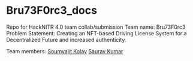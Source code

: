 # Bru73F0rc3_docs
Repo for HackNITR 4.0 team collab/submission
Team name: Bru73F0rc3
Problem Statement: Creating an NFT-based Driving License System for a Decentralized Future and increased authenticity.

Team members:
[Soumyajit Kolay](https://github.com/c43-sar)
[Saurav Kumar](https://github.com/ksauravhash)
